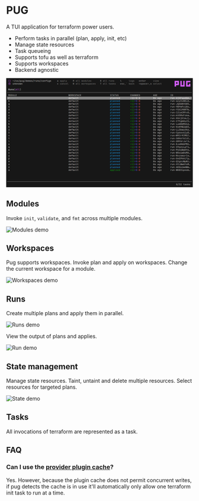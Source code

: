 # PUG

A TUI application for terraform power users.

* Perform tasks in parallel (plan, apply, init, etc)
* Manage state resources
* Task queueing
* Supports tofu as well as terraform
* Supports workspaces
* Backend agnostic

![Applying runs](./demos/runs/applied_runs.png)

## Modules

Invoke `init`, `validate`, and `fmt` across multiple modules.

![Modules demo](https://vhs.charm.sh/vhs-3cHPiBdOWUrFPLPuT6b7Xo.gif)

## Workspaces

Pug supports workspaces. Invoke plan and apply on workspaces. Change the current workspace for a module.

![Workspaces demo](https://vhs.charm.sh/vhs-6PFGiwyBoDHAmbrqEYMJxh.gif)

## Runs

Create multiple plans and apply them in parallel.

![Runs demo](https://vhs.charm.sh/vhs-1aCXy8f3hLX90p6g1PdRb2.gif)

View the output of plans and applies.

![Run demo](https://vhs.charm.sh/vhs-5iTYJKBzZPX9fdTxlbBHus.gif)

## State management

Manage state resources. Taint, untaint and delete multiple resources. Select resources for targeted plans.

![State demo](https://vhs.charm.sh/vhs-7Lxu2duPBx5gdg82JBOXMO.gif)

## Tasks

All invocations of terraform are represented as a task.

## FAQ

### Can I use the [provider plugin cache](https://developer.hashicorp.com/terraform/cli/config/config-file#provider-plugin-cache)?

Yes. However, because the plugin cache does not permit concurrent writes, if pug detects the cache is in use it'll automatically only allow one terraform init task to run at a time.
